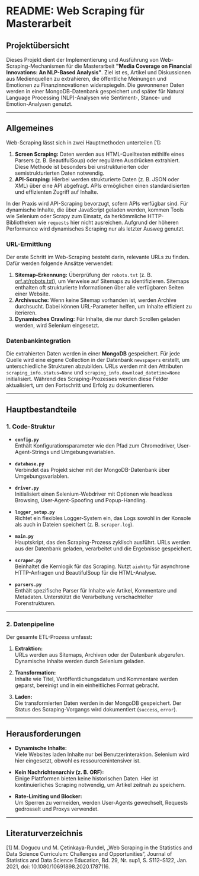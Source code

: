 # README: Web Scraping für Masterarbeit

## Projektübersicht

Dieses Projekt dient der Implementierung und Ausführung von Web-Scraping-Mechanismen für die Masterarbeit **"Media Coverage on Financial Innovations: An NLP-Based Analysis"**. Ziel ist es, Artikel und Diskussionen aus Medienquellen zu extrahieren, die öffentliche Meinungen und Emotionen zu Finanzinnovationen widerspiegeln. Die gewonnenen Daten werden in einer MongoDB-Datenbank gespeichert und später für Natural Language Processing (NLP)-Analysen wie Sentiment-, Stance- und Emotion-Analysen genutzt.

---

## Allgemeines

Web-Scraping lässt sich in zwei Hauptmethoden unterteilen [1]:

1. **Screen Scraping:** Daten werden aus HTML-Quelltexten mithilfe eines Parsers (z. B. BeautifulSoup) oder regulären Ausdrücken extrahiert. Diese Methode ist besonders bei unstrukturierten oder semistrukturierten Daten notwendig.
2. **API-Scraping:** Hierbei werden strukturierte Daten (z. B. JSON oder XML) über eine API abgefragt. APIs ermöglichen einen standardisierten und effizienten Zugriff auf Inhalte.

In der Praxis wird API-Scraping bevorzugt, sofern APIs verfügbar sind. Für dynamische Inhalte, die über JavaScript geladen werden, kommen Tools wie Selenium oder Scrapy zum Einsatz, da herkömmliche HTTP-Bibliotheken wie `requests` hier nicht ausreichen. Aufgrund der höheren Performance wird dynamisches Scraping nur als letzter Ausweg genutzt.

### URL-Ermittlung

Der erste Schritt im Web-Scraping besteht darin, relevante URLs zu finden. Dafür werden folgende Ansätze verwendet:

1. **Sitemap-Erkennung:** Überprüfung der `robots.txt` (z. B. [orf.at/robots.txt](https://orf.at/robots.txt)), um Verweise auf Sitemaps zu identifizieren. Sitemaps enthalten oft strukturierte Informationen über alle verfügbaren Seiten einer Website.
2. **Archivsuche:** Wenn keine Sitemap vorhanden ist, werden Archive durchsucht. Dabei können URL-Parameter helfen, um Inhalte effizient zu iterieren.
3. **Dynamisches Crawling:** Für Inhalte, die nur durch Scrollen geladen werden, wird Selenium eingesetzt.

### Datenbankintegration

Die extrahierten Daten werden in einer **MongoDB** gespeichert. Für jede Quelle wird eine eigene Collection in der Datenbank `newspapers` erstellt, um unterschiedliche Strukturen abzubilden. URLs werden mit den Attributen `scraping_info.status=None` und `scraping_info.download_datetime=None` initialisiert. Während des Scraping-Prozesses werden diese Felder aktualisiert, um den Fortschritt und Erfolg zu dokumentieren.

---

## Hauptbestandteile

### 1. **Code-Struktur**

- **`config.py`**  
  Enthält Konfigurationsparameter wie den Pfad zum Chromedriver, User-Agent-Strings und Umgebungsvariablen.

- **`database.py`**  
  Verbindet das Projekt sicher mit der MongoDB-Datenbank über Umgebungsvariablen.

- **`driver.py`**  
  Initialisiert einen Selenium-Webdriver mit Optionen wie headless Browsing, User-Agent-Spoofing und Popup-Handling.

- **`logger_setup.py`**  
  Richtet ein flexibles Logger-System ein, das Logs sowohl in der Konsole als auch in Dateien speichert (z. B. `scraper.log`).

- **`main.py`**  
  Hauptskript, das den Scraping-Prozess zyklisch ausführt. URLs werden aus der Datenbank geladen, verarbeitet und die Ergebnisse gespeichert.

- **`scraper.py`**  
  Beinhaltet die Kernlogik für das Scraping. Nutzt `aiohttp` für asynchrone HTTP-Anfragen und BeautifulSoup für die HTML-Analyse.

- **`parsers.py`**  
  Enthält spezifische Parser für Inhalte wie Artikel, Kommentare und Metadaten. Unterstützt die Verarbeitung verschachtelter Forenstrukturen.

---

### 2. **Datenpipeline**

Der gesamte ETL-Prozess umfasst:

1. **Extraktion:**  
   URLs werden aus Sitemaps, Archiven oder der Datenbank abgerufen. Dynamische Inhalte werden durch Selenium geladen.
   
2. **Transformation:**  
   Inhalte wie Titel, Veröffentlichungsdatum und Kommentare werden geparst, bereinigt und in ein einheitliches Format gebracht.

3. **Laden:**  
   Die transformierten Daten werden in der MongoDB gespeichert. Der Status des Scraping-Vorgangs wird dokumentiert (`success`, `error`).

---

## Herausforderungen

- **Dynamische Inhalte:**  
  Viele Websites laden Inhalte nur bei Benutzerinteraktion. Selenium wird hier eingesetzt, obwohl es ressourcenintensiver ist.
  
- **Kein Nachrichtenarchiv (z. B. ORF):**  
  Einige Plattformen bieten keine historischen Daten. Hier ist kontinuierliches Scraping notwendig, um Artikel zeitnah zu speichern.
  
- **Rate-Limiting und Blocker:**  
  Um Sperren zu vermeiden, werden User-Agents gewechselt, Requests gedrosselt und Proxys verwendet.

---

## Literaturverzeichnis
[1] M. Dogucu und M. Çetinkaya-Rundel, „Web Scraping in the Statistics and Data Science Curriculum: Challenges and Opportunities“, Journal of Statistics and Data Science Education, Bd. 29, Nr. sup1, S. S112–S122, Jan. 2021, doi: 10.1080/10691898.2020.1787116.
